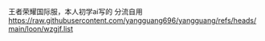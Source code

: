 王者荣耀国际服，本人初学ai写的
分流自用
https://raw.githubusercontent.com/yangguang696/yangguang/refs/heads/main/loon/wzgjf.list
